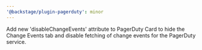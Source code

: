 ```yaml
---
'@backstage/plugin-pagerduty': minor
---
```


Add new 'disableChangeEvents' attribute to PagerDuty Card to hide the Change Events tab and disable fetching of change events for the PagerDuty service.
